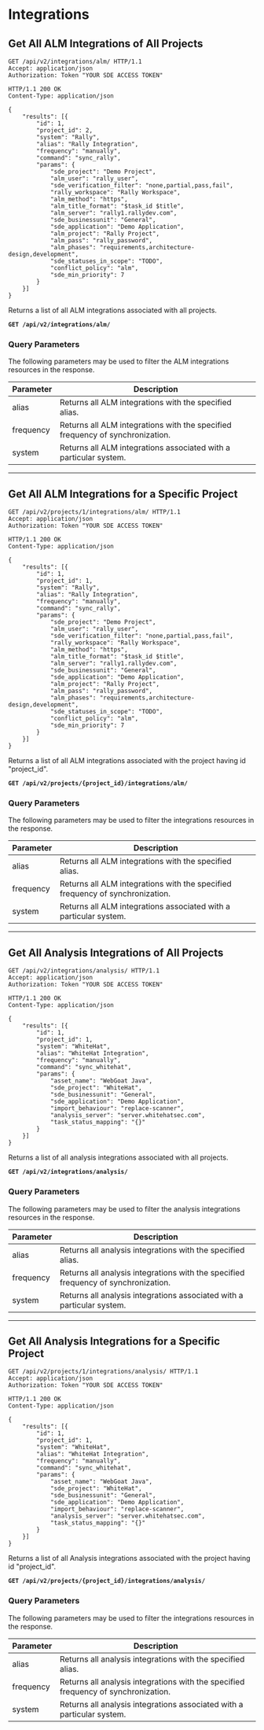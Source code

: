 # Integrations


## Get All ALM Integrations of All Projects


```http
GET /api/v2/integrations/alm/ HTTP/1.1
Accept: application/json
Authorization: Token "YOUR SDE ACCESS TOKEN"
```

```http
HTTP/1.1 200 OK
Content-Type: application/json

{
    "results": [{
        "id": 1,
        "project_id": 2,
        "system": "Rally",
        "alias": "Rally Integration",
        "frequency": "manually",
        "command": "sync_rally",
        "params": {
            "sde_project": "Demo Project",
            "alm_user": "rally_user",
            "sde_verification_filter": "none,partial,pass,fail",
            "rally_workspace": "Rally Workspace",
            "alm_method": "https",
            "alm_title_format": "$task_id $title",
            "alm_server": "rally1.rallydev.com",
            "sde_businessunit": "General",
            "sde_application": "Demo Application",
            "alm_project": "Rally Project",
            "alm_pass": "rally_password",
            "alm_phases": "requirements,architecture-design,development",
            "sde_statuses_in_scope": "TODO",
            "conflict_policy": "alm",
            "sde_min_priority": 7
        }
    }]
}
```

Returns a list of all ALM integrations associated with all projects.

**`GET /api/v2/integrations/alm/`**

### Query Parameters

The following parameters may be used to filter the ALM integrations resources in the response.

Parameter | Description
----------|-----------------------------
alias     | Returns all ALM integrations with the specified alias.
frequency | Returns all ALM integrations with the specified frequency of synchronization.
system    | Returns all ALM integrations associated with a particular system.

---


## Get All ALM Integrations for a Specific Project


```http
GET /api/v2/projects/1/integrations/alm/ HTTP/1.1
Accept: application/json
Authorization: Token "YOUR SDE ACCESS TOKEN"
```

```http
HTTP/1.1 200 OK
Content-Type: application/json

{
    "results": [{
        "id": 1,
        "project_id": 1,
        "system": "Rally",
        "alias": "Rally Integration",
        "frequency": "manually",
        "command": "sync_rally",
        "params": {
            "sde_project": "Demo Project",
            "alm_user": "rally_user",
            "sde_verification_filter": "none,partial,pass,fail",
            "rally_workspace": "Rally Workspace",
            "alm_method": "https",
            "alm_title_format": "$task_id $title",
            "alm_server": "rally1.rallydev.com",
            "sde_businessunit": "General",
            "sde_application": "Demo Application",
            "alm_project": "Rally Project",
            "alm_pass": "rally_password",
            "alm_phases": "requirements,architecture-design,development",
            "sde_statuses_in_scope": "TODO",
            "conflict_policy": "alm",
            "sde_min_priority": 7
        }
    }]
}
```

Returns a list of all ALM integrations associated with the project having id "project_id".

**`GET /api/v2/projects/{project_id}/integrations/alm/`**

### Query Parameters

The following parameters may be used to filter the integrations resources in the response.

Parameter | Description
----------|-----------------------------
alias     | Returns all ALM integrations with the specified alias.
frequency | Returns all ALM integrations with the specified frequency of synchronization.
system    | Returns all ALM integrations associated with a particular system.

---


## Get All Analysis Integrations of All Projects


```http
GET /api/v2/integrations/analysis/ HTTP/1.1
Accept: application/json
Authorization: Token "YOUR SDE ACCESS TOKEN"
```

```http
HTTP/1.1 200 OK
Content-Type: application/json

{
    "results": [{
        "id": 1,
        "project_id": 1,
        "system": "WhiteHat",
        "alias": "WhiteHat Integration",
        "frequency": "manually",
        "command": "sync_whitehat",
        "params": {
            "asset_name": "WebGoat Java",
            "sde_project": "WhiteHat",
            "sde_businessunit": "General",
            "sde_application": "Demo Application",
            "import_behaviour": "replace-scanner",
            "analysis_server": "server.whitehatsec.com",
            "task_status_mapping": "{}"
        }
    }]
}
```

Returns a list of all analysis integrations associated with all projects.

**`GET /api/v2/integrations/analysis/`**

### Query Parameters

The following parameters may be used to filter the analysis integrations resources in the response.

Parameter | Description
----------|-----------------------------
alias     | Returns all analysis integrations with the specified alias.
frequency | Returns all analysis integrations with the specified frequency of synchronization.
system    | Returns all analysis integrations associated with a particular system.

---

## Get All Analysis Integrations for a Specific Project


```http
GET /api/v2/projects/1/integrations/analysis/ HTTP/1.1
Accept: application/json
Authorization: Token "YOUR SDE ACCESS TOKEN"
```

```http
HTTP/1.1 200 OK
Content-Type: application/json

{
    "results": [{
        "id": 1,
        "project_id": 1,
        "system": "WhiteHat",
        "alias": "WhiteHat Integration",
        "frequency": "manually",
        "command": "sync_whitehat",
        "params": {
            "asset_name": "WebGoat Java",
            "sde_project": "WhiteHat",
            "sde_businessunit": "General",
            "sde_application": "Demo Application",
            "import_behaviour": "replace-scanner",
            "analysis_server": "server.whitehatsec.com",
            "task_status_mapping": "{}"
        }
    }]
}
```

Returns a list of all Analysis integrations associated with the project having id "project_id".

**`GET /api/v2/projects/{project_id}/integrations/analysis/`**

### Query Parameters

The following parameters may be used to filter the integrations resources in the response.

Parameter | Description
----------|-----------------------------
alias     | Returns all analysis integrations with the specified alias.
frequency | Returns all analysis integrations with the specified frequency of synchronization.
system    | Returns all analysis integrations associated with a particular system.

